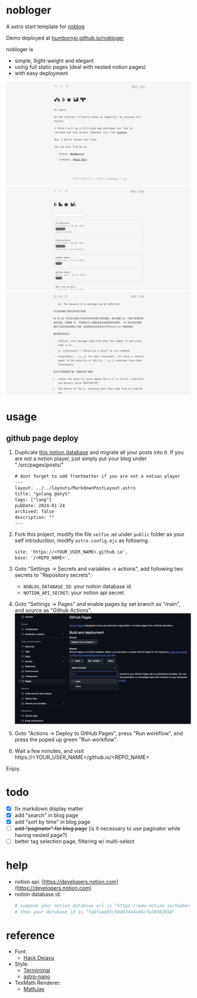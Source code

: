 # nobloger

A astro start template for [noblog](https://github.com/humbornjo/noblog) 

Demo deployed at [humbornjo.github.io/nobloger](https://humbornjo.github.io/nobloger) 

nobloger is 
* simple, llight-weight and elegant
* using full static pages (deal with nested notion pages)
* with easy deployment

![screenshot.png](./asset/preview_1.png)
![screenshot.png](./asset/preview_2.png)
![screenshot.png](./asset/preview_3.png)

# usage

## github page deploy
1. Duplicate [this notion database](https://www.notion.so/humbornjo/fa0faae85c504934a4a86cfa70302850?v=2abd1079ae134fbd8df2604765baa1df) and migrate all your posts into it. If you are not a notion player, just simply put your blog under "./src/pages/posts/"
    ```
    # dont forget to add frontmatter if you are not a notion player
    ---
    layout: ../../layouts/MarkdownPostLayout.astro
    title: "golang @any%"
    tags: ["lang"]
    pubDate: 2024-01-24
    archived: false
    description: ""
    ---
    ```

3. Fork this project, modify the file `selfie.md` under `public` folder as your self introduction, modify `astro.config.mjs` as following.
    ```
    site: 'https://<YOUR_USER_NAME>.github.io',
    base: '/<REPO_NAME>',
    ```

4. Goto "Settings -> Secrets and variables -> actions", add following two secrets to "Repository secrets":
    - `NOBLOG_DATABASE_ID`: your notion database id.
    - `NOTION_API_SECRET`: your notion api secret.

5. Goto "Settings -> Pages" and enable pages by set branch as "main", and source as "Github Actions".
  ![enable_page](./asset/enable_page.png)

6. Goto "Actions -> Deploy to GitHub Pages", press "Run workflow", and press the poped up green "Run workflow".

7. Wait a few minutes, and visit https://\<YOUR_USER_NAME\>/github.io/\<REPO_NAME\>

Enjoy.

# todo

- [x] fix markdown display matter
- [x] add "search" in blog page 
- [x] add "sort by time" in blog page
- [ ] ~~add "paginator" for blog page~~ (is it necessary to use paginator while having nested page?)
- [ ] better tag selection page, filtering w/ multi-select

# help

- notion api: [https://developers.notion.com](https://developers.notion.com) 
- notion database id: 
    ``` bash
    # suppose your notion databsae url is "https://www.notion.so/humbornjo/fa0faae85c504934a4a86cfa70302850?v=2abd1079ae134fbd8df2604765baa1df"
    # then your database id is "fa0faae85c504934a4a86cfa70302850"
    ```

# reference

- Font:  
    * [Hack Dejavu](https://github.com/pawroman/zola-theme-terminimal/)
- Style: 
    * [Terminimal](https://github.com/pawroman/zola-theme-terminimal/)
    * [astro-nano](https://github.com/markhorn-dev/astro-nano)
- TexMath Renderer: 
    * [MathJax](https://docs.mathjax.org/en/latest/web/configuration.html)
